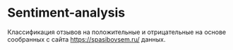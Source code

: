 # Sentiment-analysis
Классификация отзывов на положительные и отрицательные на основе сообранных с сайта https://spasibovsem.ru/ данных.
